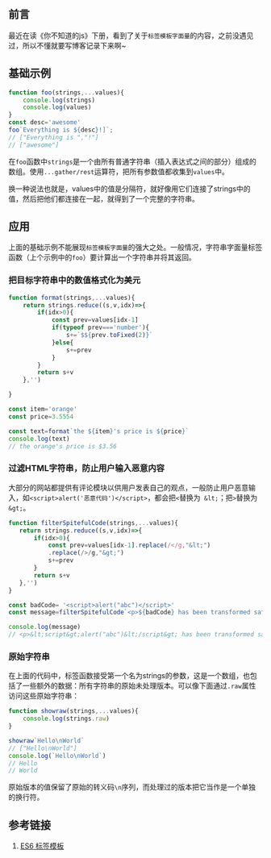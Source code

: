 ## 前言
最近在读《你不知道的js》下册，看到了关于`标签模板字面量`的内容，之前没遇见过，所以不懂就要写博客记录下来啊~

## 基础示例
```js
function foo(strings,...values){
	console.log(strings)
	console.log(values)
}
const desc='awesome'
foo`Everything is ${desc}!]`;
// ["Everything is ","!"]
// ["awesome"]
```
在`foo`函数中`strings`是一个由所有普通字符串（插入表达式之间的部分）组成的数组。使用`...gather/rest`运算符，把所有参数值都收集到`values`中。

换一种说法也就是，values中的值是分隔符，就好像用它们连接了strings中的值，然后把他们都连接在一起，就得到了一个完整的字符串。
## 应用
上面的基础示例不能展现`标签模板字面量`的强大之处。一般情况，字符串字面量标签函数（上个示例中的`foo`）要计算出一个字符串并将其返回。
### 把目标字符串中的数值格式化为美元
```js
function format(strings,...values){
    return strings.reduce((s,v,idx)=>{
        if(idx>0){
            const prev=values[idx-1]
            if(typeof prev==='number'){
                s+=`$${prev.toFixed(2)}`
            }else{
                s+=prev
            }
        }
        return s+v
    },'')

}

const item='orange'
const price=3.5554

const text=format`the ${item}'s price is ${price}`
console.log(text)
// the orange's price is $3.56
```
### 过滤HTML字符串，防止用户输入恶意内容
 大部分的网站都提供有评论模块以供用户发表自己的观点，一般防止用户恶意输入，如`<script>alert('恶意代码')</script>`，都会把`<`替换为` &lt;`；把`>`替换为` &gt;`。

 ```js
function filterSpitefulCode(strings,...values){
    return strings.reduce((s,v,idx)=>{
        if(idx>0){
            const prev=values[idx-1].replace(/</g,"&lt;")
            .replace(/>/g,"&gt;")
            s+=prev
        }
        return s+v
    },'')
}

const badCode= '<script>alert("abc")</script>'
const message=filterSpitefulCode`<p>${badCode} has been transformed safely~`

console.log(message)
// <p>&lt;script&gt;alert("abc")&lt;/script&gt; has been transformed safely~
 ```
 ### 原始字符串
 在上面的代码中，标签函数接受第一个名为strings的参数，这是一个数组，也包括了一些额外的数据：所有字符串的原始未处理版本。可以像下面通过`.raw`属性访问这些原始字符串：
 ```js
 function showraw(strings,...values){
     console.log(strings.raw)
 }

 showraw`Hello\nWorld`
 // ["Hello\nWorld"]
 console.log(`Hello\nWorld`)
 // Hello
 // World
 ```
 原始版本的值保留了原始的转义码`\n`序列，而处理过的版本把它当作是一个单独的换行符。
 ## 参考链接
 1. [ES6 标签模板](https://www.cnblogs.com/sminocence/p/6832331.html)